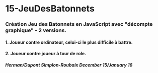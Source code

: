 # 15-JeuDesBatonnets
### Création Jeu des Batonnets en JavaScript avec "décompte graphique" - 2 versions.
#### 1. Joueur contre ordinateur, celui-ci le plus difficile à battre.
#### 2. Joueur contre joueur à tour de role.



##### Herman/Dupont Simplon-Roubaix December 15/January 16
